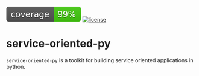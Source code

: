 [![code coverage](./.meta/coverage/badge.svg)](./.meta/coverage/report.txt)
[![license](https://img.shields.io/github/license/tdg5/service-oriented-py.svg)](https://github.com/tdg5/service-oriented-py/blob/main/LICENSE)

# service-oriented-py

`service-oriented-py` is a toolkit for building service oriented applications in python.
